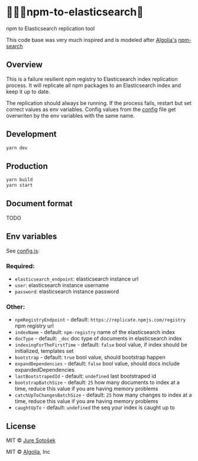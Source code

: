 # 👨🏼‍💻npm-to-elasticsearch👬

npm to Elasticsearch replication tool

This code base was very much inspired and is modeled after [Algolia's](https://www.algolia.com/) [npm-search](https://github.com/algolia/npm-search)

## Overview

This is a failure resilient npm registry to Elasticsearch index replication process.
It will replicate all npm packages to an Elasticsearch index and keep it up to date.

The replication should always be running.
If the process fails, restart but set correct values as env variables. Config values from the [config](./src/config.js) file get overwriten by the env variables with the same name.

## Development

```sh
yarn dev
```

## Production

```sh
yarn build
yarn start
```

## Document format

TODO

## Env variables

See [config.js](./config.js):

### Required:
- `elasticsearch_endpoint`: elasticsearch instance url
- `user`: elasticsearch instance username
- `password`: elasticsearch instance password

### Other:
- `npmRegistryEndpoint` - default: `https://replicate.npmjs.com/registry` npm registry url
- `indexName` - default: `npm-registry` name of the elasticsearch index
- `docType` - default: `_doc` doc type of documents in elasticsearch index
- `indexingForTheFirstTime` - default: `false` bool value, if index should be initialized, templates set
- `bootstrap` - default: `true` bool value, should bootstrap happen
- `expandDependencies` - default: `false` bool value, should docs include expandedDependencies
- `lastBootstrapedId` - default: `undefined` last bootstraped id
- `bootstrapBatchSize` - default: `25` how many documents to index at a time, reduce this value if you are having memory problems
- `catchUpToChangesBatchSize` - default: `25` how many changes to index at a time, reduce this value if you are having memory problems
- `caughtUpTo` - default: `undefined` the seq your index is caught up to

## License

MIT © [Jure Sotošek](https://github.com/juresotosek)

MIT © [Algolia](Algolia.com), Inc
